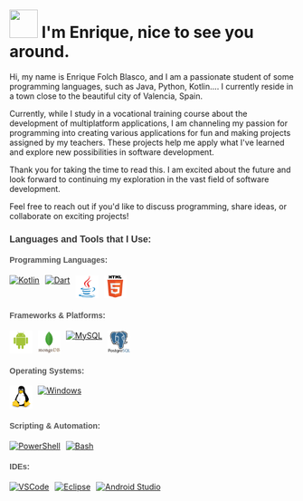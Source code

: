 <h1><img src="https://github.com/user-attachments/assets/23a4dd66-83e8-4c3b-b17c-fed918c53d53" width="50" height="50" /> I'm Enrique, nice to see you around. </h1>

<p>Hi, my name is Enrique Folch Blasco, and I am a passionate student of some programming languages, such as Java, Python, Kotlin.... I currently reside in a town close to the beautiful city of Valencia, Spain.</p>

<p>Currently, while I study in a vocational training course about the development of multiplatform applications, I am channeling my passion for programming into creating various applications for fun and making projects assigned by my teachers. These projects help me apply what I've learned and explore new possibilities in software development.</p>

<p>Thank you for taking the time to read this. I am excited about the future and look forward to continuing my exploration in the vast field of software development.</p>

<p>Feel free to reach out if you'd like to discuss programming, share ideas, or collaborate on exciting projects!</p>


<h3 style="font-family: 'Arial', sans-serif; color: #333;">Languages and Tools that I Use: </h3>

<!-- Programming Languages Secció -->
<h4 style="font-family: 'Arial', sans-serif; color: #555;">Programming Languages:</h4>
<div style="display: flex; gap: 10px; margin-bottom: 20px; flex-wrap: nowrap;">
  <a href="https://kotlinlang.org/docs/home.html" target="_blank">
    <img src="https://cdn.jsdelivr.net/gh/devicons/devicon/icons/kotlin/kotlin-plain.svg" alt="Kotlin" width="40" height="40" style="transition: transform 0.3s ease-in-out;" onmouseover="this.style.transform='scale(1.2)'" onmouseout="this.style.transform='scale(1)'"/>
  </a>
  <a href="https://dart.dev/docs" target="_blank">
    <img src="https://cdn.jsdelivr.net/gh/devicons/devicon/icons/dart/dart-original.svg" alt="Dart" width="40" height="40" style="transition: transform 0.3s ease-in-out;" onmouseover="this.style.transform='scale(1.2)'" onmouseout="this.style.transform='scale(1)'"/>
  </a>
  <a href="https://www.java.com" target="_blank">
    <img src="https://raw.githubusercontent.com/devicons/devicon/master/icons/java/java-original.svg" alt="Java" width="40" height="40" style="transition: transform 0.3s ease-in-out;" onmouseover="this.style.transform='scale(1.2)'" onmouseout="this.style.transform='scale(1)'"/>
  </a>
  <a href="https://html.spec.whatwg.org/multipage/" target="_blank">
    <img src="https://raw.githubusercontent.com/devicons/devicon/master/icons/html5/html5-original-wordmark.svg" alt="HTML5" width="40" height="40" style="transition: transform 0.3s ease-in-out;" onmouseover="this.style.transform='scale(1.2)'" onmouseout="this.style.transform='scale(1)'"/>
  </a>
</div>

<!-- Frameworks i Platforms Secció -->
<h4 style="font-family: 'Arial', sans-serif; color: #555;">Frameworks & Platforms:</h4>
<div style="display: flex; gap: 10px; margin-bottom: 20px; flex-wrap: nowrap;">
  <a href="https://developer.android.com" target="_blank">
    <img src="https://raw.githubusercontent.com/devicons/devicon/master/icons/android/android-original-wordmark.svg" alt="Android" width="40" height="40" style="transition: transform 0.3s ease-in-out;" onmouseover="this.style.transform='scale(1.2)'" onmouseout="this.style.transform='scale(1)'"/>
  </a>
  <a href="https://www.mongodb.com/" target="_blank">
    <img src="https://raw.githubusercontent.com/devicons/devicon/master/icons/mongodb/mongodb-original-wordmark.svg" alt="MongoDB" width="40" height="40" style="transition: transform 0.3s ease-in-out;" onmouseover="this.style.transform='scale(1.2)'" onmouseout="this.style.transform='scale(1)'"/>
  </a>
  <a href="https://www.mysql.com" target="_blank">
    <img src="https://cdn.jsdelivr.net/gh/devicons/devicon/icons/mysql/mysql-original-wordmark.svg" alt="MySQL" width="40" height="40" style="transition: transform 0.3s ease-in-out;" onmouseover="this.style.transform='scale(1.2)'" onmouseout="this.style.transform='scale(1)'"/>
  </a>
  <a href="https://www.postgresql.org" target="_blank">
    <img src="https://raw.githubusercontent.com/devicons/devicon/master/icons/postgresql/postgresql-original-wordmark.svg" alt="PostgreSQL" width="40" height="40" style="transition: transform 0.3s ease-in-out;" onmouseover="this.style.transform='scale(1.2)'" onmouseout="this.style.transform='scale(1)'"/>
  </a>
</div>

<!-- Operating Systems Secció -->
<h4 style="font-family: 'Arial', sans-serif; color: #555;">Operating Systems:</h4>
<div style="display: flex; gap: 10px; margin-bottom: 20px; flex-wrap: nowrap;">
  <a href="https://www.linux.org/" target="_blank">
    <img src="https://raw.githubusercontent.com/devicons/devicon/master/icons/linux/linux-original.svg" alt="Linux" width="40" height="40" style="transition: transform 0.3s ease-in-out;" onmouseover="this.style.transform='scale(1.2)'" onmouseout="this.style.transform='scale(1)'"/>
  </a>
  <a href="https://www.microsoft.com/windows" target="_blank">
    <img src="https://cdn.jsdelivr.net/gh/devicons/devicon/icons/windows11/windows11-original.svg" alt="Windows" width="40" height="40" style="transition: transform 0.3s ease-in-out;" onmouseover="this.style.transform='scale(1.2)'" onmouseout="this.style.transform='scale(1)'"/>
  </a>
</div>

<!-- Scripting i Automation Secció -->
<h4 style="font-family: 'Arial', sans-serif; color: #555;">Scripting & Automation:</h4>
<div style="display: flex; gap: 10px; margin-bottom: 20px; flex-wrap: nowrap;">
  <a href="https://learn.microsoft.com/powershell/scripting/" target="_blank">
    <img src="https://cdn.jsdelivr.net/gh/devicons/devicon/icons/powershell/powershell-original.svg" alt="PowerShell" width="40" height="40" style="transition: transform 0.3s ease-in-out;" onmouseover="this.style.transform='scale(1.2)'" onmouseout="this.style.transform='scale(1)'"/>
  </a>
  <a href="https://www.linux.org/" target="_blank">
    <img src="https://cdn.jsdelivr.net/gh/devicons/devicon@latest/icons/bash/bash-original.svg" alt="Bash" width="40" height="40" style="transition: transform 0.3s ease-in-out;" onmouseover="this.style.transform='scale(1.2)'" onmouseout="this.style.transform='scale(1)'"/>
  </a>
</div>

<!-- IDEs Secció -->
<h4 style="font-family: 'Arial', sans-serif; color: #555;">IDEs:</h4>
<div style="display: flex; gap: 10px; margin-bottom: 20px; flex-wrap: nowrap;">
  <a href="https://visualstudio.microsoft.com/" target="_blank">
    <img src="https://cdn.jsdelivr.net/gh/devicons/devicon@latest/icons/vscode/vscode-original.svg" alt="VSCode" width="40" height="40" style="transition: transform 0.3s ease-in-out;" onmouseover="this.style.transform='scale(1.2)'" onmouseout="this.style.transform='scale(1)'"/>
  </a>
  <a href="https://www.eclipse.org/" target="_blank">
    <img src="https://cdn.jsdelivr.net/gh/devicons/devicon@latest/icons/eclipse/eclipse-original.svg" alt="Eclipse" width="40" height="40" style="transition: transform 0.3s ease-in-out;" onmouseover="this.style.transform='scale(1.2)'" onmouseout="this.style.transform='scale(1)'"/>
  </a>
  <a href="https://developer.android.com/studio" target="_blank">
    <img src="https://cdn.jsdelivr.net/gh/devicons/devicon@latest/icons/androidstudio/androidstudio-original.svg" alt="Android Studio" width="40" height="40" style="transition: transform 0.3s ease-in-out;" onmouseover="this.style.transform='scale(1.2)'" onmouseout="this.style.transform='scale(1)'"/>
  </a>
</div>


